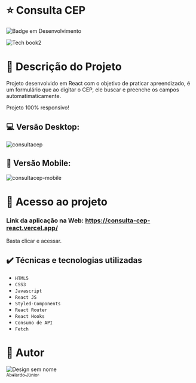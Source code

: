 # :star: Consulta CEP
![Badge em Desenvolvimento](http://img.shields.io/static/v1?label=STATUS&message=CONCLUÍDO&color=GREEN&style=for-the-badge)


![Tech book2](https://github.com/abelardojr0/Consulta-Cep-React/assets/106066785/6116c6b6-960b-498e-83d2-6862bc3b9581)


# :door: Descrição do Projeto

Projeto desenvolvido em React com o objetivo de praticar apreendizado, é um formulário que ao digitar o CEP, ele buscar e preenche os campos automatimaticamente.


Projeto 100% responsivo!

##  :computer:  Versão Desktop:
![consultacep](https://github.com/abelardojr0/Consulta-Cep-React/assets/106066785/0beab862-91c0-4bba-9529-67139b6b0073)



## :iphone: Versão Mobile:
![consultacep-mobile](https://github.com/abelardojr0/Consulta-Cep-React/assets/106066785/fc527ce0-b93f-4add-8cb3-9979d613e2f1)




# 📁 Acesso ao projeto

### Link da aplicação na Web: https://consulta-cep-react.vercel.app/

Basta clicar e acessar.

## ✔️ Técnicas e tecnologias utilizadas

- ``HTML5``
- ``CSS3``
- ``Javascript``
- ``React JS``
- ``Styled-Components``
- ``React Router``
- ``React Hooks``
- ``Consumo de API``
- ``Fetch``




# :boy: Autor
![Design sem nome](https://user-images.githubusercontent.com/106066785/209356927-d0162605-f53a-4d25-badc-7504c22785ef.png)
[<br><sub>Abelardo Júnior</sub>](https://www.linkedin.com/in/abelardo-junior/) 

